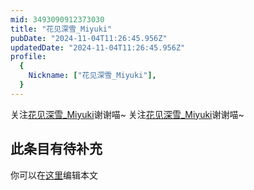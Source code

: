 ```yaml
---
mid: 3493090912373030
title: "花见深雪_Miyuki"
pubDate: "2024-11-04T11:26:45.956Z"
updatedDate: "2024-11-04T11:26:45.956Z"
profile:
  {
    Nickname: ["花见深雪_Miyuki"],
  }
---
```


关注[花见深雪_Miyuki](https://space.bilibili.com/3493090912373030)谢谢喵~ 关注[花见深雪_Miyuki](https://space.bilibili.com/3493090912373030)谢谢喵~

## 此条目有待补充
你可以在[这里](https://github.com/Yuhanawa/VTuber.ICU/edit/master/src/content/v/花见深雪_Miyuki/index.md)编辑本文
